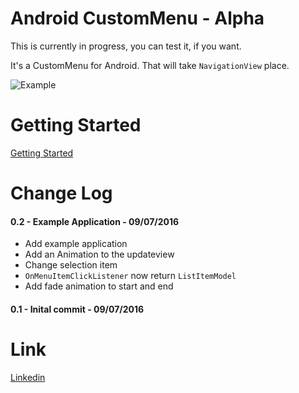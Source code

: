# Android CustomMenu - Alpha

This is currently in progress, you can test it, if you want.

It's a CustomMenu for Android. That will take `NavigationView` place.

![Example](https://gyazo.com/d677a29cd2d87e123d558b6c854d8dfd.gif)

# Getting Started

[Getting Started](https://github.com/doTTTTT/android-custom-menu/wiki/Getting-Started)

# Change Log

#### 0.2 - Example Application - 09/07/2016
- Add example application
- Add an Animation to the updateview
- Change selection item
- `OnMenuItemClickListener` now return `ListItemModel`
- Add fade animation to start and end

#### 0.1 - Inital commit - 09/07/2016

# Link

[Linkedin](https://fr.linkedin.com/in/raphaelteyssandier
)
